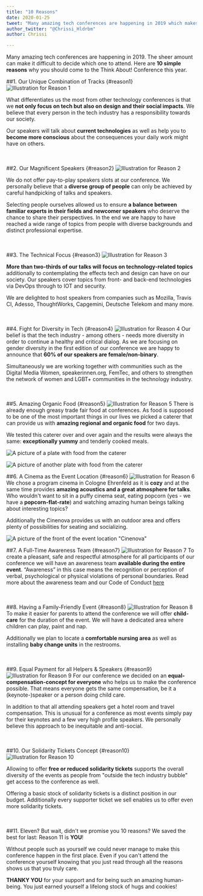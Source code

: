 ```yaml
---
title: "10 Reasons"
date: 2020-01-25	
tweet: "Many amazing tech conferences are happening in 2019 which makes it difficult to decide which one to attend. Here are 10 reasons why you should come to @ThinkAboutConf this year #thinkabout19"
author_twitter: "@Chrissi_Hldrbm"
author: Chrissi

---
```


Many amazing tech conferences are happening in 2019. The sheer amount can make it difficult to decide which one to attend. Here are **10 simple reasons** why you should come to the Think About! Conference this year.

##1. Our Unique Combination of Tracks {#reason1}
![Illustration for Reason 1](/assets/images/blog/10-reasons/reason-01.png)

What differentiates us the most from other technology conferences is that we **not only focus on tech but also on design and their social impacts**. We believe that every person in the tech industry has a responsibility towards our society. 

Our speakers will talk about **current technologies** as well as help you to **become more conscious** about the consequences your daily work might have on others.
<br />
<br />
<br />

##2. Our Magnificent Speakers {#reason2}
![Illustration for Reason 2](/assets/images/blog/10-reasons/reason-02.png)

We do not offer pay-to-play speakers slots at our conference. We personally believe that a **diverse group of people** can only be achieved by careful handpicking of talks and speakers.

Selecting people ourselves allowed us to ensure **a balance between familiar experts in their fields and newcomer speakers** who deserve the chance to share their perspectives. In the end we are happy to have reached a wide range of topics from people with diverse backgrounds and distinct professional expertise.
<br />
<br />
<br />

##3. The Technical Focus {#reason3}
![Illustration for Reason 3](/assets/images/blog/10-reasons/reason-03.png)

**More than two-thirds of our talks will focus on technology-related topics** additionally to contemplating the effects tech and design can have on our society. Our speakers cover topics from front- and back-end technologies via DevOps through to IOT and security. 

We are delighted to host speakers from companies such as Mozilla, Travis CI, Adesso, ThoughtWorks, Capgemini, Deutsche Telekom and many more.
<br />
<br />
<br />

##4. Fight for Diversity in Tech {#reason4}
![Illustration for Reason 4](/assets/images/blog/10-reasons/reason-04.png)
Our belief is that the tech industry - among others - needs more diversity in order to continue a healthy and critical dialog. As we are focusing on gender diversity in the first edition of our conference we are happy to announce that **60% of our speakers are female/non-binary**.

Simultaneously we are working together with communities such as the Digital Media Women, speakerinnen.org, FemTec, and others to strengthen the network of women and LGBT+ communities in the technology industry.
<br />
<br />
<br />

##5. Amazing Organic Food {#reason5}
![Illustration for Reason 5](/assets/images/blog/10-reasons/reason-05.png)
There is already enough greasy trade fair food at conferences. As food is supposed to be one of the most important things in our lives we picked a caterer that can provide us with **amazing regional and organic food** for two days.

We tested this caterer over and over again and the results were always the same: **exceptionally yummy** and tenderly cooked meals.

![A picture of a plate with food from the caterer](/assets/images/blog/10-reasons/food-01.png)

![A picture of another plate with food from the caterer](/assets/images/blog/10-reasons/food-02.png)
<br />

##6. A Cinema as the Event Location {#reason6}
![Illustration for Reason 6](/assets/images/blog/10-reasons/reason-06.png)
We chose a program cinema in Cologne Ehrenfeld as it is **cozy** and at the same time provides **amazing acoustics and a great atmosphere for talks**. Who wouldn't want to sit in a puffy cinema seat, eating popcorn (yes - we have a **popcorn-flat-rate**) and watching amazing human beings talking about interesting topics?

Additionally the Cinenova provides us with an outdoor area and offers plenty of possibilities for seating and socializing.

![A picture of the front of the event location "Cinenova"](/assets/images/blog/10-reasons/cinenova-01.png)
<br />

##7. A Full-Time Awareness Team {#reason7}
![Illustration for Reason 7](/assets/images/blog/10-reasons/reason-07.png)
To create a pleasant, safe and respectful atmosphere for all participants of our conference we will have an awareness team **available during the entire event**. “Awareness” in this case means the recognition or perception of verbal, psychological or physical violations of personal boundaries. Read more about the awareness team and our Code of Conduct [here](/en/consensus.html#coc)
<br />
<br />
<br />

##8. Having a Family-Friendly Event {#reason8}
![Illustration for Reason 8](/assets/images/blog/10-reasons/reason-08.png)
To make it easier for parents to attend the conference we will offer **child-care** for the duration of the event. We will have a dedicated area where children can play, paint and nap. 

Additionally we plan to locate a **comfortable nursing area** as well as installing **baby change units** in the restrooms.
<br />
<br />
<br />

##9. Equal Payment for all Helpers & Speakers {#reason9}
![Illustration for Reason 9](/assets/images/blog/10-reasons/reason-09.png)
For our conference we decided on an **equal-compensation-concept for everyone** who helps us to make the conference possible. That means everyone gets the same compensation, be it a (keynote-)speaker or a person doing child care. 

In addition to that all attending speakers get a hotel room and travel compensation. This is unusual for a conference as most events simply pay for their keynotes and a few very high profile speakers. We personally believe this approach to be inequitable and anti-social.
<br />
<br />
<br />

##10. Our Solidarity Tickets Concept {#reason10}
![Illustration for Reason 10](/assets/images/blog/10-reasons/reason-10.png)

Allowing to offer **free or reduced solidarity tickets** supports the overall diversity of the events as people from "outside the tech industry bubble" get access to the conference as well. 

Offering a basic stock of solidarity tickets is a distinct position in our budget. Additionally every supporter ticket we sell enables us to offer even more solidarity tickets. 
<br />
<br />
<br />

##11. Eleven?
But wait, didn't we promise you 10 reasons? We saved the best for last: Reason 11 is **YOU**! 

Without people such as yourself we could never manage to make this conference happen in the first place. Even if you can't attend the conference yourself knowing that you just read through all the reasons shows us that you truly care. 

**THANKY YOU** for your support and for being such an amazing human-being. You just earned yourself a lifelong stock of hugs and cookies!





















